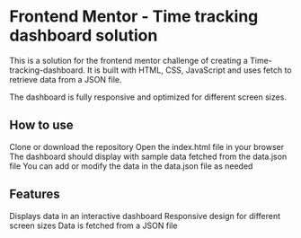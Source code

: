 # Frontend Mentor - Time tracking dashboard solution

This is a solution for the frontend mentor challenge of creating a Time-tracking-dashboard. It is built with HTML, CSS, JavaScript and uses fetch to retrieve data from a JSON file.

The dashboard is fully responsive and optimized for different screen sizes.

## How to use
Clone or download the repository
Open the index.html file in your browser
The dashboard should display with sample data fetched from the data.json file
You can add or modify the data in the data.json file as needed
## Features
Displays data in an interactive dashboard
Responsive design for different screen sizes
Data is fetched from a JSON file
